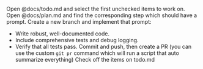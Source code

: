 Open @docs/todo.md and select the first unchecked items to work on.
Open @docs/plan.md and find the corresponding step which should have a prompt.
Create a new branch and implement that prompt:

- Write robust, well-documented code.
- Include comprehensive tests and debug logging.
- Verify that all tests pass.
  Commit and push, then create a PR (you can use the custom `git pr` command which will run a script that auto summarize everything)
  Check off the items on todo.md
